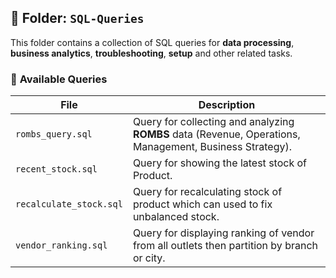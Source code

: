 ## 📂 Folder: `SQL-Queries`
This folder contains a collection of SQL queries for **data processing**, **business analytics**, **troubleshooting**, **setup** and other related tasks.

### 📌 **Available Queries**
| File | Description |
|------|-----------|
| `rombs_query.sql` | Query for collecting and analyzing **ROMBS** data (Revenue, Operations, Management, Business Strategy). |
| `recent_stock.sql` | Query for showing the latest stock of Product. |
| `recalculate_stock.sql` | Query for recalculating stock of product which can used to fix unbalanced stock. |
| `vendor_ranking.sql` | Query for displaying ranking of vendor from all outlets then partition by branch or city. |